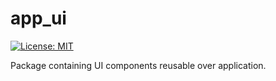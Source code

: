 # app_ui

[![License: MIT][license_badge]][license_link]

Package containing UI components reusable over application.

[license_badge]: https://img.shields.io/badge/license-MIT-blue.svg
[license_link]: https://opensource.org/licenses/MIT
